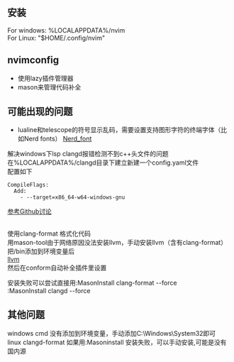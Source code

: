 ## 安装
For windows: %LOCALAPPDATA%/nvim  
For Linux: "$HOME/.config/nvim"  

## nvimconfig
- 使用lazy插件管理器  
- mason来管理代码补全  

## 可能出现的问题
- lualine和telescope的符号显示乱码，需要设置支持图形字符的终端字体（比如Nerd fonts） 
[Nerd_font](https://www.nerdfonts.com/)  
  

解决windows下lsp clangd报错检测不到c++头文件的问题  
在%LOCALAPPDATA%/clangd目录下建立新建一个config.yaml文件  
配置如下  
```
CompileFlags:  
  Add:
    - --target=x86_64-w64-windows-gnu
```
[参考Github讨论](https://github.com/clangd/clangd/issues/537#issuecomment-1479544442)  

## 
使用clang-format 格式化代码  
用mason-tool由于网络原因没法安装llvm，手动安装llvm（含有clang-format）  
把/bin添加到环境变量后  
[llvm](https://github.com/llvm/llvm-project/releases/)  
然后在conform自动补全插件里设置  

安装失败可以尝试直接用:MasonInstall clang-format --force  
:MasonInstall clangd --force  


## 其他问题
windows cmd 没有添加到环境变量，手动添加C:\Windows\System32即可  
linux clangd-format 如果用:Masoninstall 安装失败，可以手动安装,可能是没有国内源  

